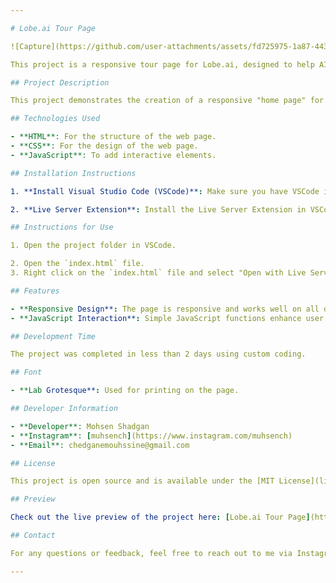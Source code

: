 ```yaml
---

# Lobe.ai Tour Page

![Capture](https://github.com/user-attachments/assets/fd725975-1a87-4437-8fe2-7d7ef086b179)

This project is a responsive tour page for Lobe.ai, designed to help AI users get their work done.

## Project Description

This project demonstrates the creation of a responsive "home page" for Lobe.ai, a platform that helps users build their first machine learning model in ten minutes without any coding or prior experience. The goal is to highlight the simplicity and accessibility of the platform.

## Technologies Used

- **HTML**: For the structure of the web page.
- **CSS**: For the design of the web page.
- **JavaScript**: To add interactive elements.

## Installation Instructions

1. **Install Visual Studio Code (VSCode)**: Make sure you have VSCode installed on your machine.

2. **Live Server Extension**: Install the Live Server Extension in VSCode to reload your page directly.

## Instructions for Use

1. Open the project folder in VSCode.

2. Open the `index.html` file.
3. Right click on the `index.html` file and select "Open with Live Server" to run the project in your default web browser.

## Features

- **Responsive Design**: The page is responsive and works well on all devices that use media queries.
- **JavaScript Interaction**: Simple JavaScript functions enhance user interaction on the page.

## Development Time

The project was completed in less than 2 days using custom coding.

## Font

- **Lab Grotesque**: Used for printing on the page.

## Developer Information

- **Developer**: Mohsen Shadgan
- **Instagram**: [muhsench](https://www.instagram.com/muhsench)
- **Email**: chedganemouhssine@gmail.com

## License

This project is open source and is available under the [MIT License](license).

## Preview

Check out the live preview of the project here: [Lobe.ai Tour Page](https://mohsinech.github.io/Lobe.ai-clone-frontendPractice/)

## Contact

For any questions or feedback, feel free to reach out to me via Instagram or email.

---
```

